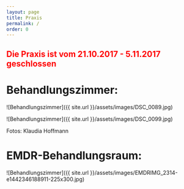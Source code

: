 ```yaml
---
layout: page
title: Praxis
permalink: /
order: 0
---
```


## <span style="color:red">Die Praxis ist vom 21.10.2017 - 5.11.2017 geschlossen</span>

# Behandlungszimmer:

![Behandlungszimmer]({{ site.url }}/assets/images/DSC_0089.jpg)

![Behandlungszimmer]({{ site.url }}/assets/images/DSC_0099.jpg)

Fotos: Klaudia Hoffmann

# EMDR-Behandlungsraum:

![Behandlungszimmer]({{ site.url }}/assets/images/EMDRIMG_2314-e1442346188911-225x300.jpg)
